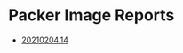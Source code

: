 # Packer Image Reports

* [20210204.14](/MicrosoftWindowsDesktop/Windows-10/20h2-ent/20210204.14.md)

